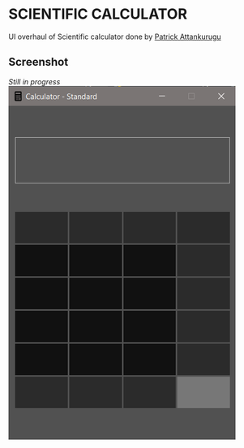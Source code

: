 # SCIENTIFIC CALCULATOR

UI overhaul of Scientific calculator done by [Patrick Attankurugu](https://github.com/PatrickAttankurugu/Scientific-Calculator)


## Screenshot
*Still in progress*
<img src='screenshots/progress-1.png'>






